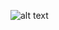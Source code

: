 ![alt text](https://www.daulathussain.com/wp-content/uploads/2023/08/uniswap-token-marketplace.jpg)

<!-- Customm Dex : 0x1776893d9973262154d0b18C27ceeeFc6865bA47 -->

